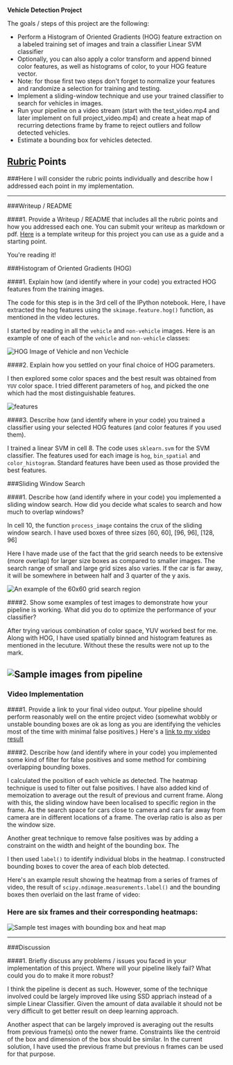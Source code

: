 **Vehicle Detection Project**

The goals / steps of this project are the following:

* Perform a Histogram of Oriented Gradients (HOG) feature extraction on a labeled training set of images and train a classifier Linear SVM classifier
* Optionally, you can also apply a color transform and append binned color features, as well as histograms of color, to your HOG feature vector. 
* Note: for those first two steps don't forget to normalize your features and randomize a selection for training and testing.
* Implement a sliding-window technique and use your trained classifier to search for vehicles in images.
* Run your pipeline on a video stream (start with the test_video.mp4 and later implement on full project_video.mp4) and create a heat map of recurring detections frame by frame to reject outliers and follow detected vehicles.
* Estimate a bounding box for vehicles detected.

[//]: # (Image References)
[image1]: ./output_images/hog.png
[image3]: ./output_images/grid_example.png
[image4]: ./output_images/feature.png
[image5]: ./output_images/sample_heat.png

## [Rubric](https://review.udacity.com/#!/rubrics/513/view) Points
###Here I will consider the rubric points individually and describe how I addressed each point in my implementation.  

---
###Writeup / README

####1. Provide a Writeup / README that includes all the rubric points and how you addressed each one.  You can submit your writeup as markdown or pdf.  [Here](https://github.com/udacity/CarND-Vehicle-Detection/blob/master/writeup_template.md) is a template writeup for this project you can use as a guide and a starting point.  

You're reading it!

###Histogram of Oriented Gradients (HOG)

####1. Explain how (and identify where in your code) you extracted HOG features from the training images.

The code for this step is in the 3rd cell of the IPython notebook. Here, I have extracted the hog features using the `skimage.feature.hog()` function, as mentioned in the video lectures.

I started by reading in all the `vehicle` and `non-vehicle` images.  Here is an example of one of each of the `vehicle` and `non-vehicle` classes:

![HOG Image of Vehicle and non Vechicle][image1]

####2. Explain how you settled on your final choice of HOG parameters.

I then explored some color spaces and the best result was obtained from `YUV` color space. I tried different parameters of `hog`, and picked the one which had the most distinguishable features.

![features][image4]

####3. Describe how (and identify where in your code) you trained a classifier using your selected HOG features (and color features if you used them).

I trained a linear SVM in cell 8. The code uses `sklearn.svm` for the SVM classifier.
The features used for each image is `hog`, `bin_spatial` and `color_histogram`. Standard features have been used as those provided the best features.

###Sliding Window Search

####1. Describe how (and identify where in your code) you implemented a sliding window search.  How did you decide what scales to search and how much to overlap windows?

In cell 10, the function `process_image` contains the crux of the sliding window search. I have used boxes of three sizes [60, 60], [96, 96], [128, 96]

Here I have made use of the fact that the grid search needs to be extensive (more overlap) for larger size boxes as compared to smaller images. The search range of small and large grid sizes also varies. If the car is far away, it will be somewhere in between half and 3 quarter of the y axis.

![An example of the 60x60 grid search region][image3]

####2. Show some examples of test images to demonstrate how your pipeline is working.  What did you do to optimize the performance of your classifier?

After trying various combination of color space, YUV worked best for me. Along with HOG, I have used spatially binned and histogram features as mentioned in the lecuture. Without these the results were not up to the mark.

![Sample images from pipeline][image4]
---

### Video Implementation

####1. Provide a link to your final video output.  Your pipeline should perform reasonably well on the entire project video (somewhat wobbly or unstable bounding boxes are ok as long as you are identifying the vehicles most of the time with minimal false positives.)
Here's a [link to my video result](https://youtu.be/D1nMaepGO2A)


####2. Describe how (and identify where in your code) you implemented some kind of filter for false positives and some method for combining overlapping bounding boxes.

I calculated the position of each vehicle as detected. The heatmap technique is used to filter out false positives. I have also added kind of memoization to average out the result of previous and current frame.
Along with this, the sliding window have been localised to specific region in the frame. As the search space for cars close to camera and cars far away from camera are in different locations of a frame. The overlap ratio is also as per the window size.

Another great technique to remove false positives was by adding a constraint on the width and height of the bounding box. The 

I then used `label()` to identify individual blobs in the heatmap. I constructed bounding boxes to cover the area of each blob detected.  

Here's an example result showing the heatmap from a series of frames of video, the result of `scipy.ndimage.measurements.label()` and the bounding boxes then overlaid on the last frame of video:

### Here are six frames and their corresponding heatmaps:

![Sample test images with bounding box and heat map][image5]


---

###Discussion

####1. Briefly discuss any problems / issues you faced in your implementation of this project.  Where will your pipeline likely fail?  What could you do to make it more robust?

I think the pipeline is decent as such. However, some of the technique involved could be largely improved like using SSD appriach instead of a simple Linear Classifier. Given the amount of data available it should not be very difficult to get better result on deep learning approach.

Another aspect that can be largely improved is averaging out the results from previous frame(s) onto the newer frame. Constraints like the centroid of the box and dimension of the box should be similar. In the current solution, I have used the previous frame but previous n frames can be used for that purpose.

